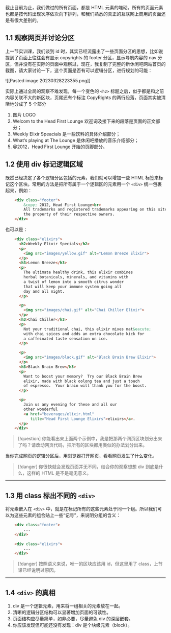 截止目前为止，我们做过的所有页面，都是 HTML 元素的堆砌。所有的页面元素也都是按代码出现次序依次向下排列，和我们熟悉的真正的互联网上商用的页面还是有很大差别的。

## 1.1 观察网页并讨论分区

上一节实训课，我们谈到 id 时，其实已经流露出了一些页面分区的思想，比如说提到了页面上往往会有显示 copyrights 的 footer 分区，显示导航内容的 nav 分区，但并没有在实际的页面中观察过，现在，我复制了完整的新休闲吧网站首页的截图，请大家讨论一下，这个页面是否有可以逻辑分区，进行规划的可能：

![[Pasted image 20230328223355.png]]

实际上通过全局的观察不难发现，每一个变色的 `<h2>` 标题之后，似乎都是和之前内容关联不大的新区块，页尾还有个标注 CopyRights 的两行段落，页面其实被清晰地分成了 5 个部分
1. 图片 LOGO
2. Welcom to the Head First Lounge 欢迎词及接下来的段落是页面的正文部分；
3. Weekly Elixir Speacials 是一些饮料的具体介绍部分；
4. What‘s playing at The Lounge 是休闲吧播放的音乐介绍部分；
5. @2012，Head First Lounge 开始的页脚部分。

## 1.2 使用 div 标记逻辑区域

既然已经决定了各个逻辑分区包括的元素，我们就可以增加一些 HTML 标签来标记这个区块。常用的方法是把所有属于一个逻辑区的元素用一个 `<div>` 统一包裹起来，例如：

```html
    <div class="footer">
		&copy; 2012, Head First Lounge<br>
		All trademarks and registered trademarks appearing on this site are 
		the property of their respective owners.
    </div>
```

也可以是：

```html
    <div class="elixirs">
      <h2>Weekly Elixir Specials</h2>
      <p>
        <img src="images/yellow.gif" alt="Lemon Breeze Elixir">
      </p>
      <h3>Lemon Breeze</h3>
      <p>
        The ultimate healthy drink, this elixir combines
        herbal botanicals, minerals, and vitamins with
        a twist of lemon into a smooth citrus wonder
        that will keep your immune system going all
        day and all night.
      </p>

      <p>
        <img src="images/chai.gif" alt="Chai Chiller Elixir">
      </p>
      <h3>Chai Chiller</h3>
      <p>
        Not your traditional chai, this elixir mixes mat&eacute;
        with chai spices and adds an extra chocolate kick for
        a caffeinated taste sensation on ice.
      </p>

      <p>
        <img src="images/black.gif" alt="Black Brain Brew Elixir">
      </p>
      <h3>Black Brain Brew</h3>
      <p>
        Want to boost your memory?  Try our Black Brain Brew
        elixir, made with black oolong tea and just a touch
        of espresso.  Your brain will thank you for the boost.
      </p>

      <p>
        Join us any evening for these and all our 
        other wonderful 
        <a href="beverages/elixir.html" 
           title="Head First Lounge Elixirs">elixirs</a>.
      </p>
    </div>
```

>[!question]
> 你能看出来上面两个示例中，我是把那两个网页区块划分出来了吗？请改动网页代码，把所有的区块都用类似的办法划分出来。

当你完成网页的逻辑分区后，用浏览器打开网页，看看网页发生了什么变化。

>[!danger]
> 你很快就会发现页面并无不同，结合你的观察想想 div 到底是什么，这样的 HTML 是不是毫无意义。

---
## 1.3 用 class 标出不同的 `<div>`

将元素嵌入在 `<div>` 中，就是在标记所有的这些元素处于同一个组。所以我们可以为这些元素的组合贴上一些“记号”，来说明分组的含义：

```html
	<div class="footer">
		...
	</div>
	
	<div class="elixirs">
		...
	</div>
```

>[!danger]
> 按照语义来说，唯一的区块应该用 id，但这里用了 class，上节课已经说明过原因。

---
## 1.4 `<div>` 的真相

1. div 是一个逻辑元素，用来将一组相关的元素放在一起。
2. 清晰的逻辑分区结构可以显著增加页面的可读性。
3. 页面结构应尽量简单，如非必要，尽量避免 div 的深层嵌套。
4. 你应该发现但可能还没有发现：div 是个块级元素（block）。